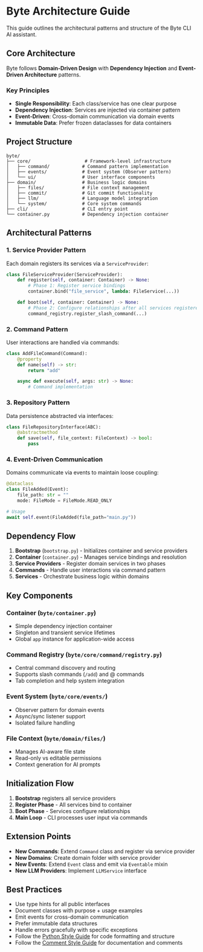 # Byte Architecture Guide

This guide outlines the architectural patterns and structure of the Byte CLI AI assistant.

## Core Architecture

Byte follows **Domain-Driven Design** with **Dependency Injection** and **Event-Driven Architecture** patterns.

### Key Principles

- **Single Responsibility**: Each class/service has one clear purpose
- **Dependency Injection**: Services are injected via container pattern
- **Event-Driven**: Cross-domain communication via domain events
- **Immutable Data**: Prefer frozen dataclasses for data containers

## Project Structure

```
byte/
├── core/                    # Framework-level infrastructure
│   ├── command/            # Command pattern implementation
│   ├── events/             # Event system (Observer pattern)
│   └── ui/                 # User interface components
├── domain/                 # Business logic domains
│   ├── files/              # File context management
│   ├── commit/             # Git commit functionality
│   ├── llm/                # Language model integration
│   └── system/             # Core system commands
├── cli/                    # CLI entry point
└── container.py            # Dependency injection container
```

## Architectural Patterns

### 1. Service Provider Pattern

Each domain registers its services via a `ServiceProvider`:

```python
class FileServiceProvider(ServiceProvider):
    def register(self, container: Container) -> None:
        # Phase 1: Register service bindings
        container.bind("file_service", lambda: FileService(...))

    def boot(self, container: Container) -> None:
        # Phase 2: Configure relationships after all services registered
        command_registry.register_slash_command(...)
```

### 2. Command Pattern

User interactions are handled via commands:

```python
class AddFileCommand(Command):
    @property
    def name(self) -> str:
        return "add"

    async def execute(self, args: str) -> None:
        # Command implementation
```

### 3. Repository Pattern

Data persistence abstracted via interfaces:

```python
class FileRepositoryInterface(ABC):
    @abstractmethod
    def save(self, file_context: FileContext) -> bool:
        pass
```

### 4. Event-Driven Communication

Domains communicate via events to maintain loose coupling:

```python
@dataclass
class FileAdded(Event):
    file_path: str = ""
    mode: FileMode = FileMode.READ_ONLY

# Usage
await self.event(FileAdded(file_path="main.py"))
```

## Dependency Flow

1. **Bootstrap** (`bootstrap.py`) - Initializes container and service providers
2. **Container** (`container.py`) - Manages service bindings and resolution
3. **Service Providers** - Register domain services in two phases
4. **Commands** - Handle user interactions via command pattern
5. **Services** - Orchestrate business logic within domains

## Key Components

### Container (`byte/container.py`)
- Simple dependency injection container
- Singleton and transient service lifetimes
- Global `app` instance for application-wide access

### Command Registry (`byte/core/command/registry.py`)
- Central command discovery and routing
- Supports slash commands (`/add`) and @ commands
- Tab completion and help system integration

### Event System (`byte/core/events/`)
- Observer pattern for domain events
- Async/sync listener support
- Isolated failure handling

### File Context (`byte/domain/files/`)
- Manages AI-aware file state
- Read-only vs editable permissions
- Context generation for AI prompts

## Initialization Flow

1. **Bootstrap** registers all service providers
2. **Register Phase** - All services bind to container
3. **Boot Phase** - Services configure relationships
4. **Main Loop** - CLI processes user input via commands

## Extension Points

- **New Commands**: Extend `Command` class and register via service provider
- **New Domains**: Create domain folder with service provider
- **New Events**: Extend `Event` class and emit via `Eventable` mixin
- **New LLM Providers**: Implement `LLMService` interface

## Best Practices

- Use type hints for all public interfaces
- Document classes with purpose + usage examples
- Emit events for cross-domain communication
- Prefer immutable data structures
- Handle errors gracefully with specific exceptions
- Follow the [Python Style Guide](PYTHON_STYLEGUIDE.md) for code formatting and structure
- Follow the [Comment Style Guide](COMMENT_STYLEGUIDE.md) for documentation and comments
